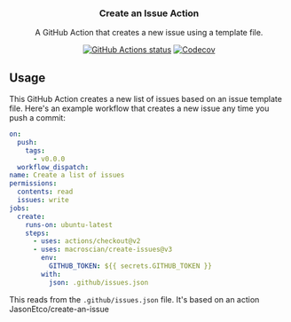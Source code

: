 <h3 align="center">Create an Issue Action</h3>
<p align="center">A GitHub Action that creates a new issue using a template file.<p>
<p align="center"><a href="https://github.com/JasonEtco/create-an-issue"><img alt="GitHub Actions status" src="https://github.com/JasonEtco/create-an-issue/workflows/Node%20CI/badge.svg"></a> <a href="https://codecov.io/gh/JasonEtco/create-an-issue/"><img src="https://badgen.now.sh/codecov/c/github/JasonEtco/create-an-issue" alt="Codecov"></a></p>

## Usage

This GitHub Action creates a new list of issues based on an issue template file. Here's an example workflow that creates a new issue any time you push a commit:

```yaml
on:
  push:
    tags:        
      - v0.0.0
  workflow_dispatch:
name: Create a list of issues
permissions:
  contents: read
  issues: write 
jobs:
  create:
    runs-on: ubuntu-latest
    steps:
      - uses: actions/checkout@v2
      - uses: macroscian/create-issues@v3
        env:
          GITHUB_TOKEN: ${{ secrets.GITHUB_TOKEN }}
        with:
          json: .github/issues.json
```

This reads from the `.github/issues.json` file. It's based on an
action JasonEtco/create-an-issue
